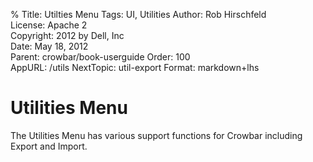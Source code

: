 % Title:      Utilties Menu
  Tags:       UI, Utilities
  Author:     Rob Hirschfeld  
  License:    Apache 2  
  Copyright:  2012 by Dell, Inc  
  Date:       May 18, 2012  
  Parent:     crowbar/book-userguide
  Order:      100  
  AppURL:     /utils 
  NextTopic:  util-export
  Format:     markdown+lhs

# Utilities Menu

The Utilities Menu has various support functions for Crowbar including Export and Import.

